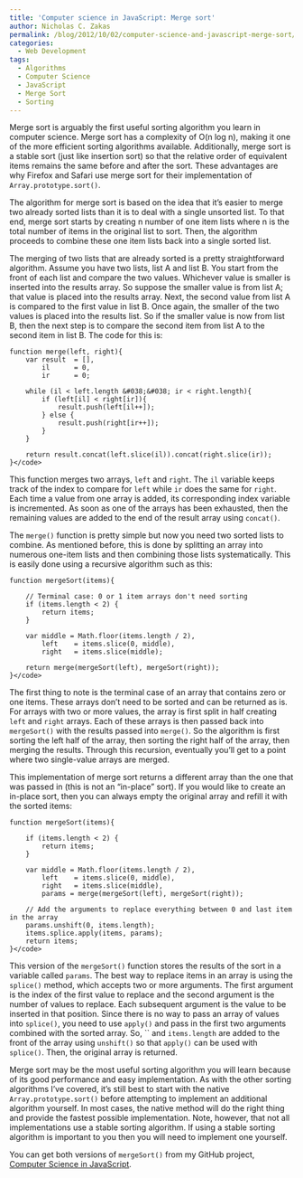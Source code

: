 ```yaml
---
title: 'Computer science in JavaScript: Merge sort'
author: Nicholas C. Zakas
permalink: /blog/2012/10/02/computer-science-and-javascript-merge-sort/
categories:
  - Web Development
tags:
  - Algorithms
  - Computer Science
  - JavaScript
  - Merge Sort
  - Sorting
---
```

Merge sort is arguably the first useful sorting algorithm you learn in computer science. Merge sort has a complexity of O(n log n), making it one of the more efficient sorting algorithms available. Additionally, merge sort is a stable sort (just like insertion sort) so that the relative order of equivalent items remains the same before and after the sort. These advantages are why Firefox and Safari use merge sort for their implementation of `Array.prototype.sort()`.

The algorithm for merge sort is based on the idea that it&#8217;s easier to merge two already sorted lists than it is to deal with a single unsorted list. To that end, merge sort starts by creating n number of one item lists where n is the total number of items in the original list to sort. Then, the algorithm proceeds to combine these one item lists back into a single sorted list.

The merging of two lists that are already sorted is a pretty straightforward algorithm. Assume you have two lists, list A and list B. You start from the front of each list and compare the two values. Whichever value is smaller is inserted into the results array. So suppose the smaller value is from list A; that value is placed into the results array. Next, the second value from list A is compared to the first value in list B. Once again, the smaller of the two values is placed into the results list. So if the smaller value is now from list B, then the next step is to compare the second item from list A to the second item in list B. The code for this is:

    function merge(left, right){
        var result  = [],
            il      = 0,
            ir      = 0;
    
        while (il < left.length &#038;&#038; ir < right.length){
            if (left[il] < right[ir]){
                result.push(left[il++]);
            } else {
                result.push(right[ir++]);
            }
        }
    
        return result.concat(left.slice(il)).concat(right.slice(ir));
    }</code>

This function merges two arrays, `left` and `right`. The `il` variable keeps track of the index to compare for `left` while `ir` does the same for `right`. Each time a value from one array is added, its corresponding index variable is incremented. As soon as one of the arrays has been exhausted, then the remaining values are added to the end of the result array using `concat()`.

The `merge()` function is pretty simple but now you need two sorted lists to combine. As mentioned before, this is done by splitting an array into numerous one-item lists and then combining those lists systematically. This is easily done using a recursive algorithm such as this:

    function mergeSort(items){
    
        // Terminal case: 0 or 1 item arrays don't need sorting
        if (items.length < 2) {
            return items;
        }
    
        var middle = Math.floor(items.length / 2),
            left    = items.slice(0, middle),
            right   = items.slice(middle);
    
        return merge(mergeSort(left), mergeSort(right));
    }</code>

The first thing to note is the terminal case of an array that contains zero or one items. These arrays don&#8217;t need to be sorted and can be returned as is. For arrays with two or more values, the array is first split in half creating `left` and `right` arrays. Each of these arrays is then passed back into `mergeSort()` with the results passed into `merge()`. So the algorithm is first sorting the left half of the array, then sorting the right half of the array, then merging the results. Through this recursion, eventually you&#8217;ll get to a point where two single-value arrays are merged.

This implementation of merge sort returns a different array than the one that was passed in (this is not an &#8220;in-place&#8221; sort). If you would like to create an in-place sort, then you can always empty the original array and refill it with the sorted items:

    function mergeSort(items){
    
        if (items.length < 2) {
            return items;
        }
    
        var middle = Math.floor(items.length / 2),
            left    = items.slice(0, middle),
            right   = items.slice(middle),
            params = merge(mergeSort(left), mergeSort(right));
        
        // Add the arguments to replace everything between 0 and last item in the array
        params.unshift(0, items.length);
        items.splice.apply(items, params);
        return items;
    }</code>

This version of the `mergeSort()` function stores the results of the sort in a variable called `params`. The best way to replace items in an array is using the `splice()` method, which accepts two or more arguments. The first argument is the index of the first value to replace and the second argument is the number of values to replace. Each subsequent argument is the value to be inserted in that position. Since there is no way to pass an array of values into `splice()`, you need to use `apply()` and pass in the first two arguments combined with the sorted array. So, `` and `items.length` are added to the front of the array using `unshift()` so that `apply()` can be used with `splice()`. Then, the original array is returned.

Merge sort may be the most useful sorting algorithm you will learn because of its good performance and easy implementation. As with the other sorting algorithms I&#8217;ve covered, it&#8217;s still best to start with the native `Array.prototype.sort()` before attempting to implement an additional algorithm yourself. In most cases, the native method will do the right thing and provide the fastest possible implementation. Note, however, that not all implementations use a stable sorting algorithm. If using a stable sorting algorithm is important to you then you will need to implement one yourself.

You can get both versions of `mergeSort()` from my GitHub project, [Computer Science in JavaScript][1].

 [1]: http://github.com/nzakas/computer-science-in-javascript/
